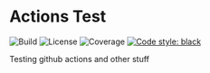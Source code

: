 # Actions Test

![Build](https://img.shields.io/github/workflow/status/philtgun/actions-test/workflow)
![License](https://img.shields.io/github/license/philtgun/actions-test?color=blue)
![Coverage](https://img.shields.io/coveralls/github/philtgun/actions-test)
[![Code style: black](https://img.shields.io/badge/code%20style-black-000000.svg)](https://github.com/psf/black)

Testing github actions and other stuff
